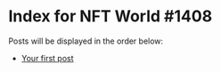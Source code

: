 # Index for NFT World #1408
Posts will be displayed in the order below:

- [Your first post](./001-first.md)

